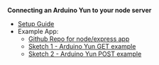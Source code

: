 **Connecting an Arduino Yun to your node server**
* [Setup Guide](https://github.com/sslover/designing-for-data-personalization/blob/master/week11/server-setup-for-arduino-project.md)
* Example App:
	* [Github Repo for node/express app](https://github.com/sslover/node-express-api-arduino-yun)
	* [Sketch 1 - Arduino Yun GET example](https://github.com/sslover/node-express-api-arduino-yun/blob/master/arduino_http_client/HttpClientExample.ino)
	* [Sketch 2 - Arduino Yun POST example](https://github.com/sslover/node-express-api-arduino-yun/blob/master/arduino_post_to_server/arduino_post_to_server.ino)

